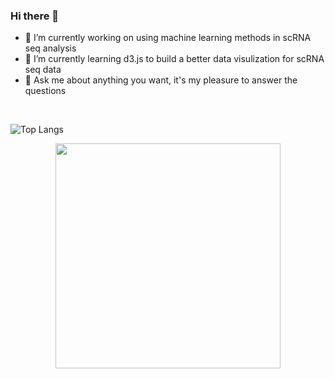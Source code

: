 ### Hi there 👋

<!--
**yushengtzou/yushengtzou** is a ✨ _special_ ✨ repository because its `README.md` (this file) appears on your GitHub profile.

Here are some ideas to get you started:
-->
- 🔭 I’m currently working on using machine learning methods in scRNA seq analysis 
- 🌱 I’m currently learning d3.js to build a better data visulization for scRNA seq data
- 💬 Ask me about anything you want, it's my pleasure to answer the questions
<br>

![Top Langs](https://github-readme-stats.vercel.app/api/top-langs/?username=yushengtzou&layout=compact&title_color=ffffff&theme=github_dark&hide=html,css,vim%20script)


<p align="center">
  <img width="360" src="https://github-readme-stats.vercel.app/api/top-langs/?username=yushengtzou&layout=compact&title_color=ffffff&theme=github_dark&hide=html,css,vim%20script" />
</p>
